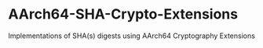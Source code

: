 # AArch64-SHA-Crypto-Extensions
Implementations of SHA(s) digests using AArch64 Cryptography Extensions
